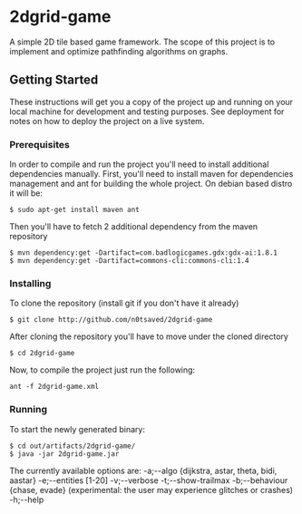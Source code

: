 # 2dgrid-game
A simple 2D tile based game framework. The scope of this project is to implement and optimize pathfinding algorithms on graphs.

## Getting Started
These instructions will get you a copy of the project up and running on your local machine for development and testing purposes. See deployment for notes on how to deploy the project on a live system.

### Prerequisites
In order to compile and run the project you'll need to install additional dependencies manually.
First, you'll need to install maven for dependencies management and ant for building the whole project.
On debian based distro it will be:
```
$ sudo apt-get install maven ant
```

Then you'll have to fetch 2 additional dependency from the maven repository
```
$ mvn dependency:get -Dartifact=com.badlogicgames.gdx:gdx-ai:1.8.1
$ mvn dependency:get -Dartifact=commons-cli:commons-cli:1.4
```

### Installing

To clone the repository (install git if you don't have it already)

```
$ git clone http://github.com/n0tsaved/2dgrid-game
```
After cloning the repository you'll have to move under the cloned directory

```
$ cd 2dgrid-game
```
Now, to compile the project just run the following:

```
ant -f 2dgrid-game.xml
```

### Running

To start the newly generated binary:
```
$ cd out/artifacts/2dgrid-game/
$ java -jar 2dgrid-game.jar
```
The currently available options are: 
-a;--algo {dijkstra, astar, theta, bidi, aastar}
-e;--entities [1-20]
-v;--verbose
-t;--show-trailmax
-b;--behaviour {chase, evade} (experimental: the user may experience glitches or crashes)
-h;--help 
